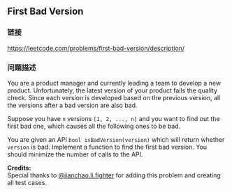 ## First Bad Version  
### 链接  
https://leetcode.com/problems/first-bad-version/description/  
### 问题描述

You are a product manager and currently leading a team to develop a new product. Unfortunately, the latest version of your product fails the quality check. Since each version is developed based on the previous version, all the versions after a bad version are also bad. 



Suppose you have `n` versions `[1, 2, ..., n]` and you want to find out the first bad one, which causes all the following ones to be bad.



You are given an API `bool isBadVersion(version)` which will return whether `version` is bad. Implement a function to find the first bad version. You should minimize the number of calls to the API.


**Credits:**<br />Special thanks to [@jianchao.li.fighter](https://leetcode.com/discuss/user/jianchao.li.fighter) for adding this problem and creating all test cases.
